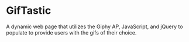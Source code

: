 # GifTastic
A dynamic web page that utilizes the Giphy AP, JavaScript, and jQuery to populate to provide users with the gifs of their choice. 
